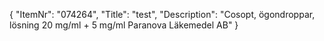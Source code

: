 {
  "ItemNr": "074264",
  "Title": "test",
  "Description": "Cosopt, ögondroppar, lösning 20 mg/ml + 5 mg/ml Paranova Läkemedel AB"
}